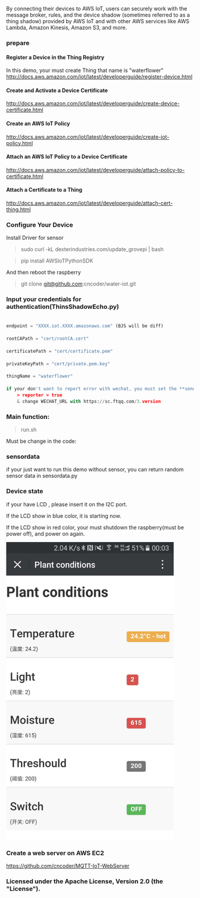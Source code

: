 By connecting their devices to AWS IoT, users can securely work with the message broker, rules, and the device shadow (sometimes referred to as a thing shadow) provided by AWS IoT and with other AWS services like AWS Lambda, Amazon Kinesis, Amazon S3, and more.

### prepare

#### Register a Device in the Thing Registry

In this demo, your must create Thing that name is "waterflower"
http://docs.aws.amazon.com/iot/latest/developerguide/register-device.html

#### Create and Activate a Device Certificate

http://docs.aws.amazon.com/iot/latest/developerguide/create-device-certificate.html

#### Create an AWS IoT Policy

http://docs.aws.amazon.com/iot/latest/developerguide/create-iot-policy.html

#### Attach an AWS IoT Policy to a Device Certificate

http://docs.aws.amazon.com/iot/latest/developerguide/attach-policy-to-certificate.html

#### Attach a Certificate to a Thing

http://docs.aws.amazon.com/iot/latest/developerguide/attach-cert-thing.html

### Configure Your Device

Install Driver for sensor

> sudo curl -kL dexterindustries.com/update_grovepi | bash

> pip install AWSIoTPythonSDK

And then reboot the raspberry

> git clone git@github.com:cncoder/water-iot.git

### Input your credentials for authentication(ThinsShadowEcho.py)

``` python

endpoint = "XXXX.iot.XXXX.amazonaws.com" (BJS will be diff)

rootCAPath = "cert/rootCA.cert"

certificatePath = "cert/certificate.pem"

privateKeyPath = "cert/private.pem.key"

thingName = "waterflower"

if your don't want to report error with wechat, you must set the **senderror.py** file:
    > reporter = true
    & change WECHAT_URL with https://sc.ftqq.com/3.version

```

### Main function:

> run.sh

Must be change in the code:

### sensordata

if your just want to run this demo without sensor, you can return random sensor data in sensordata.py

### Device state

if your have LCD , please insert it on the I2C port.

If the LCD show in blue color, it is starting now.

If the LCD show in red color, your must shutdown the raspberry(must be power off), and power on again.

<img src="https://raw.githubusercontent.com/cncoder/water-iot/master/static/demo-web.jpg" height="800" alt="demo"/>

### Create a web server on AWS EC2

https://github.com/cncoder/MQTT-IoT-WebServer

### Licensed under the Apache License, Version 2.0 (the "License").